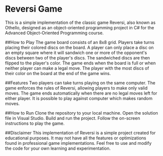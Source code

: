 # Reversi Game
This is a simple implementation of the classic game Reversi, also known as Othello, designed as an object-oriented programming project in C# for the Advanced Object-Oriented Programming course.

##How to Play
The game board consists of an 8x8 grid.
Players take turns placing their colored discs on the board.
A player can only place a disc on an empty square where it will sandwich one or more of the opponent's discs between two of the player's discs. The sandwiched discs are then flipped to the player's color.
The game ends when the board is full or when neither player can make a legal move.
The player with the most discs of their color on the board at the end of the game wins.

##Features
Two players can take turns playing on the same computer.
The game enforces the rules of Reversi, allowing players to make only valid moves.
The game ends automatically when there are no legal moves left for either player.
It is possible to play against computer which makes random moves.

##How to Run
Clone the repository to your local machine.
Open the solution file in Visual Studio.
Build and run the project.
Follow the on-screen instructions to play the game.

##Disclaimer
This implementation of Reversi is a simple project created for educational purposes. It may not have all the features or optimizations found in professional game implementations. Feel free to use and modify the code for your own learning and experimentation.
